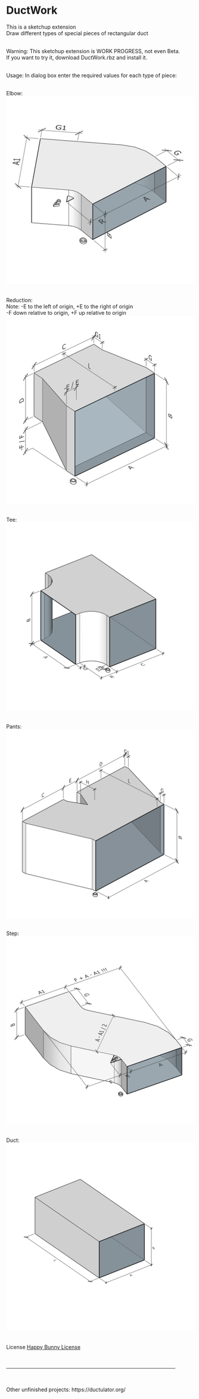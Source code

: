 # DuctWork

This is a sketchup extension <br>
Draw different types of special pieces of rectangular duct  <br> <br>

Warning: This sketchup extension is WORK PROGRESS, not even Beta. <br>
If you want to try it, download DuctWork.rbz and install it. <br> <br>

Usage:  In dialog box enter the required values for each type of piece:<br> <br>

Elbow:<br>
![Elbow](<img/Elbow cheatsheet.png>)<br> <br>

Reduction:<br>
Note: -E to the left of origin, +E to the right of origin <br>
-F down relative to origin, +F up relative to origin <br>
![Reduction](<img/Reduction cheatsheet.png>)<br><br>

Tee:<br>
![Tee](<img/Tee cheatsheet.png>)<br><br>

Pants:<br>
![Pants](<img/Pants cheatsheet.png>)<br><br>

Step:<br>
![Step](<img/Step cheatsheet.png>)<br><br>

Duct:<br>
![Duct](<img/Duct cheatsheet.png>)<br><br>


License <a href="https://github.com/ErikMcClure/bad-licenses/blob/master/happy-bunny-license">Happy Bunny License</a> <br> <br> <br>
<hr width="90%" /> <br> <br>
Other unfinished projects: https://ductulator.org/